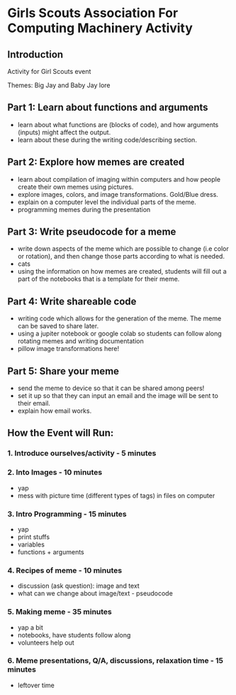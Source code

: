 # Girls Scouts Association For Computing Machinery Activity

## Introduction
Activity for Girl Scouts event 

Themes:
Big Jay and Baby Jay lore

## Part 1: Learn about functions and arguments
* learn about what functions are (blocks of code), and how arguments (inputs) might affect the output. 
* learn about these during the writing code/describing section. 

## Part 2: Explore how memes are created
* learn about compilation of imaging within computers and how people create their own memes using pictures. 
* explore images, colors, and image transformations. Gold/Blue dress. 
* explain on a computer level the individual parts of the meme. 
* programming memes during the presentation

## Part 3: Write pseudocode for a meme
* write down aspects of the meme which are possible to change (i.e color or rotation), and then change those parts according to what is needed. 
* cats
* using the information on how memes are created, students will fill out a part of the notebooks that is a template for their meme. 

## Part 4: Write shareable code
* writing code which allows for the generation of the meme. The meme can be saved to share later.
* using a jupiter notebook or google colab so students can follow along rotating memes and writing documentation 
* pillow image transformations here!

## Part 5: Share your meme
* send the meme to device so that it can be shared among peers!
* set it up so that they can input an email and the image will be sent to their email. 
* explain how email works. 

## How the Event will Run:

### 1. Introduce ourselves/activity - 5 minutes  

### 2. Into Images - 10 minutes  

* yap  
* mess with picture time (different types of tags) in files on computer  

### 3. Intro Programming - 15 minutes  

* yap  
* print stuffs 
* variables  
* functions + arguments  

### 4. Recipes of meme - 10 minutes  

* discussion (ask question): image and text  
* what can we change about image/text - pseudocode  

### 5. Making meme - 35 minutes  

* yap a bit  
* notebooks, have students follow along  
* volunteers help out  

### 6. Meme presentations, Q/A, discussions, relaxation time - 15 minutes  

* leftover time  
